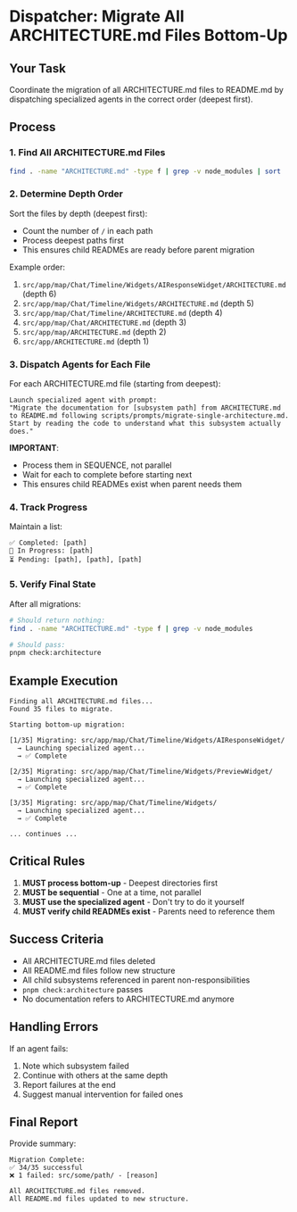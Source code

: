 # Dispatcher: Migrate All ARCHITECTURE.md Files Bottom-Up

## Your Task
Coordinate the migration of all ARCHITECTURE.md files to README.md by dispatching specialized agents in the correct order (deepest first).

## Process

### 1. Find All ARCHITECTURE.md Files
```bash
find . -name "ARCHITECTURE.md" -type f | grep -v node_modules | sort
```

### 2. Determine Depth Order
Sort the files by depth (deepest first):
- Count the number of `/` in each path
- Process deepest paths first
- This ensures child READMEs are ready before parent migration

Example order:
1. `src/app/map/Chat/Timeline/Widgets/AIResponseWidget/ARCHITECTURE.md` (depth 6)
2. `src/app/map/Chat/Timeline/Widgets/ARCHITECTURE.md` (depth 5)
3. `src/app/map/Chat/Timeline/ARCHITECTURE.md` (depth 4)
4. `src/app/map/Chat/ARCHITECTURE.md` (depth 3)
5. `src/app/map/ARCHITECTURE.md` (depth 2)
6. `src/app/ARCHITECTURE.md` (depth 1)

### 3. Dispatch Agents for Each File

For each ARCHITECTURE.md file (starting from deepest):

```
Launch specialized agent with prompt:
"Migrate the documentation for [subsystem path] from ARCHITECTURE.md to README.md following scripts/prompts/migrate-single-architecture.md.
Start by reading the code to understand what this subsystem actually does."
```

**IMPORTANT**:
- Process them in SEQUENCE, not parallel
- Wait for each to complete before starting next
- This ensures child READMEs exist when parent needs them

### 4. Track Progress

Maintain a list:
```
✅ Completed: [path]
🔄 In Progress: [path]
⏳ Pending: [path], [path], [path]
```

### 5. Verify Final State

After all migrations:
```bash
# Should return nothing:
find . -name "ARCHITECTURE.md" -type f | grep -v node_modules

# Should pass:
pnpm check:architecture
```

## Example Execution

```
Finding all ARCHITECTURE.md files...
Found 35 files to migrate.

Starting bottom-up migration:

[1/35] Migrating: src/app/map/Chat/Timeline/Widgets/AIResponseWidget/
  → Launching specialized agent...
  → ✅ Complete

[2/35] Migrating: src/app/map/Chat/Timeline/Widgets/PreviewWidget/
  → Launching specialized agent...
  → ✅ Complete

[3/35] Migrating: src/app/map/Chat/Timeline/Widgets/
  → Launching specialized agent...
  → ✅ Complete

... continues ...
```

## Critical Rules

1. **MUST process bottom-up** - Deepest directories first
2. **MUST be sequential** - One at a time, not parallel
3. **MUST use the specialized agent** - Don't try to do it yourself
4. **MUST verify child READMEs exist** - Parents need to reference them

## Success Criteria

- All ARCHITECTURE.md files deleted
- All README.md files follow new structure
- All child subsystems referenced in parent non-responsibilities
- `pnpm check:architecture` passes
- No documentation refers to ARCHITECTURE.md anymore

## Handling Errors

If an agent fails:
1. Note which subsystem failed
2. Continue with others at the same depth
3. Report failures at the end
4. Suggest manual intervention for failed ones

## Final Report

Provide summary:
```
Migration Complete:
✅ 34/35 successful
❌ 1 failed: src/some/path/ - [reason]

All ARCHITECTURE.md files removed.
All README.md files updated to new structure.
```